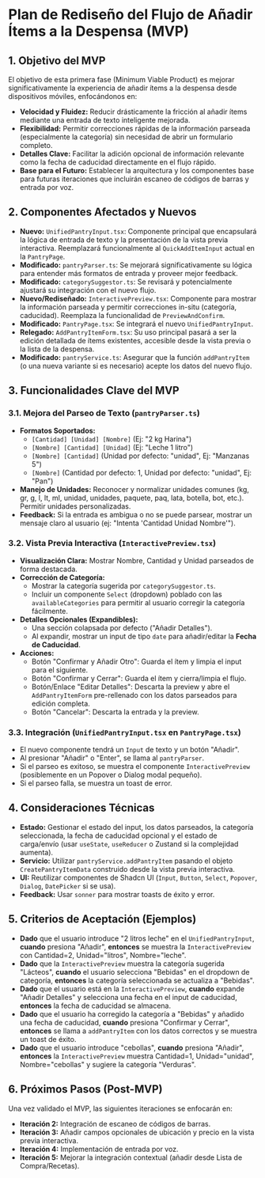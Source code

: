 # Plan de Rediseño del Flujo de Añadir Ítems a la Despensa (MVP)

## 1. Objetivo del MVP

El objetivo de esta primera fase (Minimum Viable Product) es mejorar significativamente la experiencia de añadir ítems a la despensa desde dispositivos móviles, enfocándonos en:

*   **Velocidad y Fluidez:** Reducir drásticamente la fricción al añadir ítems mediante una entrada de texto inteligente mejorada.
*   **Flexibilidad:** Permitir correcciones rápidas de la información parseada (especialmente la categoría) sin necesidad de abrir un formulario completo.
*   **Detalles Clave:** Facilitar la adición opcional de información relevante como la fecha de caducidad directamente en el flujo rápido.
*   **Base para el Futuro:** Establecer la arquitectura y los componentes base para futuras iteraciones que incluirán escaneo de códigos de barras y entrada por voz.

## 2. Componentes Afectados y Nuevos

*   **Nuevo:** `UnifiedPantryInput.tsx`: Componente principal que encapsulará la lógica de entrada de texto y la presentación de la vista previa interactiva. Reemplazará funcionalmente al `QuickAddItemInput` actual en la `PantryPage`.
*   **Modificado:** `pantryParser.ts`: Se mejorará significativamente su lógica para entender más formatos de entrada y proveer mejor feedback.
*   **Modificado:** `categorySuggestor.ts`: Se revisará y potencialmente ajustará su integración con el nuevo flujo.
*   **Nuevo/Rediseñado:** `InteractivePreview.tsx`: Componente para mostrar la información parseada y permitir correcciones in-situ (categoría, caducidad). Reemplaza la funcionalidad de `PreviewAndConfirm`.
*   **Modificado:** `PantryPage.tsx`: Se integrará el nuevo `UnifiedPantryInput`.
*   **Relegado:** `AddPantryItemForm.tsx`: Su uso principal pasará a ser la edición detallada de ítems existentes, accesible desde la vista previa o la lista de la despensa.
*   **Modificado:** `pantryService.ts`: Asegurar que la función `addPantryItem` (o una nueva variante si es necesario) acepte los datos del nuevo flujo.

## 3. Funcionalidades Clave del MVP

### 3.1. Mejora del Parseo de Texto (`pantryParser.ts`)

*   **Formatos Soportados:**
    *   `[Cantidad] [Unidad] [Nombre]` (Ej: "2 kg Harina")
    *   `[Nombre] [Cantidad] [Unidad]` (Ej: "Leche 1 litro")
    *   `[Nombre] [Cantidad]` (Unidad por defecto: "unidad", Ej: "Manzanas 5")
    *   `[Nombre]` (Cantidad por defecto: 1, Unidad por defecto: "unidad", Ej: "Pan")
*   **Manejo de Unidades:** Reconocer y normalizar unidades comunes (kg, gr, g, l, lt, ml, unidad, unidades, paquete, paq, lata, botella, bot, etc.). Permitir unidades personalizadas.
*   **Feedback:** Si la entrada es ambigua o no se puede parsear, mostrar un mensaje claro al usuario (ej: "Intenta 'Cantidad Unidad Nombre'").

### 3.2. Vista Previa Interactiva (`InteractivePreview.tsx`)

*   **Visualización Clara:** Mostrar Nombre, Cantidad y Unidad parseados de forma destacada.
*   **Corrección de Categoría:**
    *   Mostrar la categoría sugerida por `categorySuggestor.ts`.
    *   Incluir un componente `Select` (dropdown) poblado con las `availableCategories` para permitir al usuario corregir la categoría fácilmente.
*   **Detalles Opcionales (Expandibles):**
    *   Una sección colapsada por defecto ("Añadir Detalles").
    *   Al expandir, mostrar un input de tipo `date` para añadir/editar la **Fecha de Caducidad**.
*   **Acciones:**
    *   Botón "Confirmar y Añadir Otro": Guarda el ítem y limpia el input para el siguiente.
    *   Botón "Confirmar y Cerrar": Guarda el ítem y cierra/limpia el flujo.
    *   Botón/Enlace "Editar Detalles": Descarta la preview y abre el `AddPantryItemForm` pre-rellenado con los datos parseados para edición completa.
    *   Botón "Cancelar": Descarta la entrada y la preview.

### 3.3. Integración (`UnifiedPantryInput.tsx` en `PantryPage.tsx`)

*   El nuevo componente tendrá un `Input` de texto y un botón "Añadir".
*   Al presionar "Añadir" o "Enter", se llama al `pantryParser`.
*   Si el parseo es exitoso, se muestra el componente `InteractivePreview` (posiblemente en un Popover o Dialog modal pequeño).
*   Si el parseo falla, se muestra un toast de error.

## 4. Consideraciones Técnicas

*   **Estado:** Gestionar el estado del input, los datos parseados, la categoría seleccionada, la fecha de caducidad opcional y el estado de carga/envío (usar `useState`, `useReducer` o Zustand si la complejidad aumenta).
*   **Servicio:** Utilizar `pantryService.addPantryItem` pasando el objeto `CreatePantryItemData` construido desde la vista previa interactiva.
*   **UI:** Reutilizar componentes de Shadcn UI (`Input`, `Button`, `Select`, `Popover`, `Dialog`, `DatePicker` si se usa).
*   **Feedback:** Usar `sonner` para mostrar toasts de éxito y error.

## 5. Criterios de Aceptación (Ejemplos)

*   **Dado** que el usuario introduce "2 litros leche" en el `UnifiedPantryInput`, **cuando** presiona "Añadir", **entonces** se muestra la `InteractivePreview` con Cantidad=2, Unidad="litros", Nombre="leche".
*   **Dado** que la `InteractivePreview` muestra la categoría sugerida "Lácteos", **cuando** el usuario selecciona "Bebidas" en el dropdown de categoría, **entonces** la categoría seleccionada se actualiza a "Bebidas".
*   **Dado** que el usuario está en la `InteractivePreview`, **cuando** expande "Añadir Detalles" y selecciona una fecha en el input de caducidad, **entonces** la fecha de caducidad se almacena.
*   **Dado** que el usuario ha corregido la categoría a "Bebidas" y añadido una fecha de caducidad, **cuando** presiona "Confirmar y Cerrar", **entonces** se llama a `addPantryItem` con los datos correctos y se muestra un toast de éxito.
*   **Dado** que el usuario introduce "cebollas", **cuando** presiona "Añadir", **entonces** la `InteractivePreview` muestra Cantidad=1, Unidad="unidad", Nombre="cebollas" y sugiere la categoría "Verduras".

## 6. Próximos Pasos (Post-MVP)

Una vez validado el MVP, las siguientes iteraciones se enfocarán en:

*   **Iteración 2:** Integración de escaneo de códigos de barras.
*   **Iteración 3:** Añadir campos opcionales de ubicación y precio en la vista previa interactiva.
*   **Iteración 4:** Implementación de entrada por voz.
*   **Iteración 5:** Mejorar la integración contextual (añadir desde Lista de Compra/Recetas).